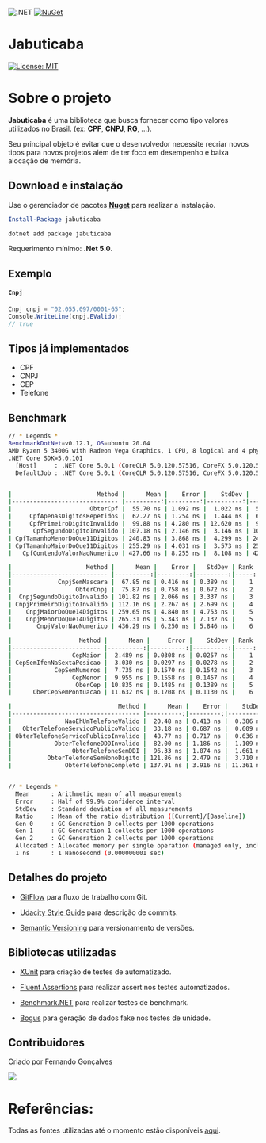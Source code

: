 ![.NET](https://github.com/hd1fernando/Jabuticaba/workflows/.NET/badge.svg?branch=main)
[![NuGet](http://img.shields.io/nuget/v/:jabuticaba)](https://www.nuget.org/packages/jabuticaba/)

# Jabuticaba
[![License: MIT](https://img.shields.io/badge/License-MIT-yellow.svg)](https://github.com/hd1fernando/Jabuticaba/blob/feature/cpf/LICENSE)

# Sobre o projeto

**Jabuticaba** é uma biblioteca que busca fornecer como tipo valores utilizados no Brasil. (ex: **CPF**, **CNPJ**, **RG**, ...).

Seu principal objeto é evitar que o desenvolvedor necessite recriar novos tipos para novos projetos além de ter foco em desempenho e baixa alocação de memória.

## Download e instalação
Use o gerenciador de pacotes **[Nuget](https://www.nuget.org/packages/jabuticaba/)** para realizar a instalação.

```powershell
Install-Package jabuticaba
```
```bash
dotnet add package jabuticaba 
```
Requerimento mínimo: **.Net 5.0**.

## Exemplo

#### `Cnpj`
```C#
Cnpj cnpj = "02.055.097/0001-65";
Console.WriteLine(cnpj.EValido);
// true
```

## Tipos já implementados
 * CPF
 * CNPJ
 * CEP
 * Telefone
 
## Benchmark
``` bash
// * Legends *
BenchmarkDotNet=v0.12.1, OS=ubuntu 20.04
AMD Ryzen 5 3400G with Radeon Vega Graphics, 1 CPU, 8 logical and 4 physical cores
.NET Core SDK=5.0.101
  [Host]     : .NET Core 5.0.1 (CoreCLR 5.0.120.57516, CoreFX 5.0.120.57516), X64 RyuJIT
  DefaultJob : .NET Core 5.0.1 (CoreCLR 5.0.120.57516, CoreFX 5.0.120.57516), X64 RyuJIT


|                        Method |      Mean |    Error |    StdDev |    Median | Rank |  Gen 0 | Gen 1 | Gen 2 | Allocated |
|------------------------------ |----------:|---------:|----------:|----------:|-----:|-------:|------:|------:|----------:|
|                      ObterCpf |  55.70 ns | 1.092 ns |  1.022 ns |  55.60 ns |    1 |      - |     - |     - |         - |
|     CpfApenasDigitosRepetidos |  62.27 ns | 1.254 ns |  1.444 ns |  62.13 ns |    2 |      - |     - |     - |         - |
|     CpfPrimeiroDigitoInvalido |  99.88 ns | 4.280 ns | 12.620 ns |  94.13 ns |    3 | 0.0421 |     - |     - |      88 B |
|      CpfSegundoDigitoInvalido | 107.18 ns | 2.146 ns |  3.146 ns | 106.61 ns |    4 | 0.0421 |     - |     - |      88 B |
| CpfTamanhoMenorDoQue11Digitos | 240.83 ns | 3.868 ns |  4.299 ns | 240.59 ns |    5 | 0.0725 |     - |     - |     152 B |
| CpfTamanhoMaiorDoQue11Digitos | 255.29 ns | 4.031 ns |  3.573 ns | 255.30 ns |    6 | 0.0763 |     - |     - |     160 B |
|   CpfContendoValorNaoNumerico | 427.66 ns | 8.255 ns |  8.108 ns | 428.53 ns |    7 | 0.1488 |     - |     - |     312 B |

|                     Method |      Mean |    Error |   StdDev | Rank |  Gen 0 | Gen 1 | Gen 2 | Allocated |
|--------------------------- |----------:|---------:|---------:|-----:|-------:|------:|------:|----------:|
|             CnpjSemMascara |  67.85 ns | 0.416 ns | 0.389 ns |    1 |      - |     - |     - |         - |
|                  ObterCnpj |  75.87 ns | 0.758 ns | 0.672 ns |    2 |      - |     - |     - |         - |
|  CnpjSegundoDigitoInvalido | 101.82 ns | 2.066 ns | 3.337 ns |    3 | 0.0459 |     - |     - |      96 B |
| CnpjPrimeiroDigitoInvalido | 112.16 ns | 2.267 ns | 2.699 ns |    4 | 0.0459 |     - |     - |      96 B |
|    CnpjMaiorDoQue14Digitos | 259.65 ns | 4.840 ns | 4.753 ns |    5 | 0.0763 |     - |     - |     160 B |
|    CnpjMenorDoQue14Digitos | 265.31 ns | 5.343 ns | 7.132 ns |    5 | 0.0763 |     - |     - |     160 B |
|       CnpjValorNaoNumerico | 436.29 ns | 6.250 ns | 5.846 ns |    6 | 0.1526 |     - |     - |     320 B |

|                   Method |      Mean |     Error |    StdDev | Rank | Gen 0 | Gen 1 | Gen 2 | Allocated |
|------------------------- |----------:|----------:|----------:|-----:|------:|------:|------:|----------:|
|                 CepMaior |  2.489 ns | 0.0308 ns | 0.0257 ns |    1 |     - |     - |     - |         - |
| CepSemIfenNaSextaPosicao |  3.030 ns | 0.0297 ns | 0.0278 ns |    2 |     - |     - |     - |         - |
|            CepSemNumeros |  7.735 ns | 0.1570 ns | 0.1542 ns |    3 |     - |     - |     - |         - |
|                 CepMenor |  9.955 ns | 0.1558 ns | 0.1457 ns |    4 |     - |     - |     - |         - |
|                  OberCep | 10.835 ns | 0.1485 ns | 0.1389 ns |    5 |     - |     - |     - |         - |
|      OberCepSemPontuacao | 11.632 ns | 0.1208 ns | 0.1130 ns |    6 |     - |     - |     - |         - |

|                              Method |      Mean |    Error |    StdDev | Rank | Gen 0 | Gen 1 | Gen 2 | Allocated |
|------------------------------------ |----------:|---------:|----------:|-----:|------:|------:|------:|----------:|
|               NaoEhUmTelefoneValido |  20.48 ns | 0.413 ns |  0.386 ns |    1 |     - |     - |     - |         - |
|   ObterTelefoneServicoPublicoValido |  33.18 ns | 0.687 ns |  0.609 ns |    2 |     - |     - |     - |         - |
| ObterTelefoneServicoPublicoInvalido |  48.77 ns | 0.717 ns |  0.636 ns |    3 |     - |     - |     - |         - |
|            ObterTelefoneDDDInvalido |  82.00 ns | 1.186 ns |  1.109 ns |    4 |     - |     - |     - |         - |
|                 ObterTelefoneSemDDI |  96.33 ns | 1.874 ns |  1.661 ns |    5 |     - |     - |     - |         - |
|          ObterTelefoneSemNonoDigito | 121.86 ns | 2.479 ns |  3.710 ns |    6 |     - |     - |     - |         - |
|               ObterTelefoneCompleto | 137.91 ns | 3.916 ns | 11.361 ns |    7 |     - |     - |     - |         - |


// * Legends *
  Mean      : Arithmetic mean of all measurements
  Error     : Half of 99.9% confidence interval
  StdDev    : Standard deviation of all measurements
  Ratio     : Mean of the ratio distribution ([Current]/[Baseline])
  Gen 0     : GC Generation 0 collects per 1000 operations
  Gen 1     : GC Generation 1 collects per 1000 operations
  Gen 2     : GC Generation 2 collects per 1000 operations
  Allocated : Allocated memory per single operation (managed only, inclusive, 1KB = 1024B)
  1 ns      : 1 Nanosecond (0.000000001 sec)
```
## Detalhes do projeto
* [GitFlow](https://www.atlassian.com/br/git/tutorials/comparing-workflows/gitflow-workflow) para fluxo de trabalho com Git.

* [Udacity Style Guide](https://udacity.github.io/git-styleguide/) para descrição de commits.

* [Semantic Versioning](https://semver.org/) para versionamento de versões.

## Bibliotecas utilizadas
- [XUnit](https://xunit.net/) para criação de testes de automatizado.

- [Fluent Assertions](https://fluentassertions.com/) para realizar assert nos testes automatizados.

- [Benchmark.NET](https://benchmarkdotnet.org/) para realizar testes de benchmark.

- [Bogus](https://github.com/bchavez/Bogus) para geração de dados fake nos testes de unidade.

## Contribuidores

Criado por Fernando Gonçalves 

[<img src="https://img.shields.io/badge/LinkedIn-0077B5?style=for-the-badge&logo=linkedin&logoColor=white"/>](https://www.linkedin.com/in/hd1fernando/)


# Referências:

Todas as fontes utilizadas até o momento estão disponíveis [aqui](https://github.com/hd1fernando/Jabuticaba/blob/main/doc/Referencias.md).
